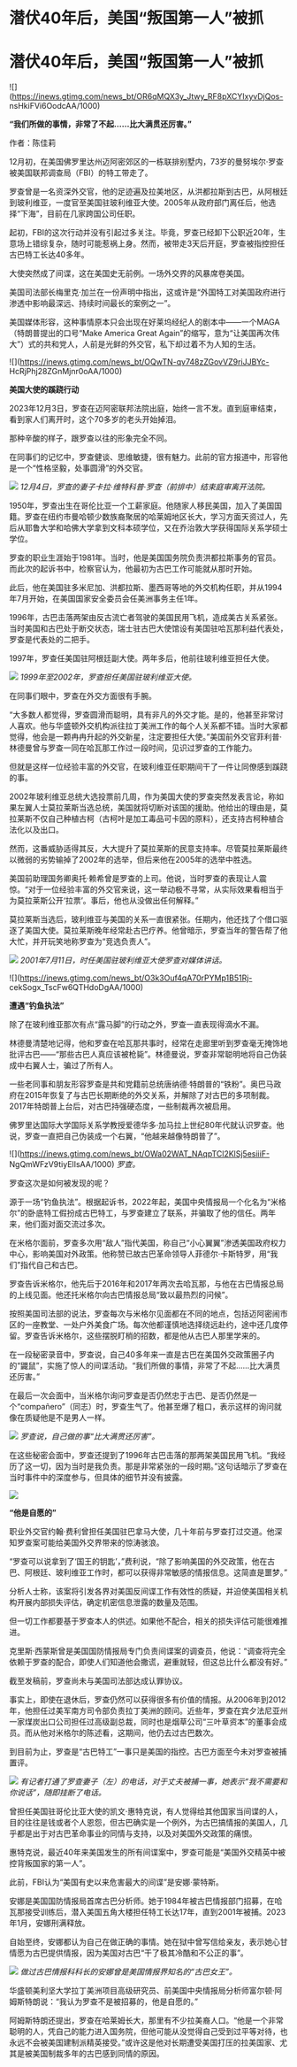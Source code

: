 # 潜伏40年后，美国“叛国第一人”被抓

# 潜伏40年后，美国“叛国第一人”被抓

![](https://inews.gtimg.com/news_bt/OR6qMQX3y_Jtwy_RF8pXCYIxyvDjQos-
nsHkiFVi6OodcAA/1000)

**“我们所做的事情，非常了不起……比大满贯还厉害。”**

作者：陈佳莉

12月初，在美国佛罗里达州迈阿密郊区的一栋联排别墅内，73岁的曼努埃尔·罗查被美国联邦调查局（FBI）的特工带走了。

罗查曾是一名资深外交官，他的足迹遍及拉美地区，从洪都拉斯到古巴，从阿根廷到玻利维亚，一度官至美国驻玻利维亚大使。2005年从政府部门离任后，他选择“下海”，目前在几家跨国公司任职。

起初，FBI的这次行动并没有引起过多关注。毕竟，罗查已经卸下公职近20年，生意场上错综复杂，随时可能惹祸上身。然而，被带走3天后开庭，罗查被指控担任古巴特工长达40多年。

大使突然成了间谍，这在美国史无前例。一场外交界的风暴席卷美国。

美国司法部长梅里克·加兰在一份声明中指出，这或许是“外国特工对美国政府进行渗透中影响最深远、持续时间最长的案例之一”。

美国媒体形容，这种事情原本只会出现在好莱坞经纪人的剧本中——一个MAGA（特朗普提出的口号“Make America Great
Again”的缩写，意为“让美国再次伟大”）式的共和党人，人前是光鲜的外交官，私下却过着不为人知的生活。

![](https://inews.gtimg.com/news_bt/OQwTN-qv748zZGovVZ9riJJBYc-
HcRjPhj28ZGnMjnr0oAA/1000)

**美国大使的蹊跷行动**

2023年12月3日，罗查在迈阿密联邦法院出庭，始终一言不发。直到庭审结束，看到家人们离开时，这个70多岁的老头开始掉泪。

那种辛酸的样子，跟罗查以往的形象完全不同。

在同事们的记忆中，罗查健谈、思维敏捷，很有魅力。此前的官方报道中，形容他是一个“性格坚毅，处事圆滑”的外交官。

![](https://inews.gtimg.com/news_bt/ONFXgfsU2AXrtwPp86gb1SVrV9kGIkgVTOy4U5eDqKu84AA/1000)
_12月4日，罗查的妻子卡拉·维特科普·罗查（前排中）结束庭审离开法院。_

1950年，罗查出生在哥伦比亚一个工薪家庭。他随家人移民美国，加入了美国国籍。罗查在纽约市曼哈顿少数族裔聚居的哈莱姆地区长大，学习方面天资过人，先后从耶鲁大学和哈佛大学拿到文科本硕学位，又在乔治敦大学获得国际关系学硕士学位。

罗查的职业生涯始于1981年。当时，他是美国国务院负责洪都拉斯事务的官员。而此次的起诉书中，检察官认为，他最初为古巴工作可能就从那时开始。

此后，他在美国驻多米尼加、洪都拉斯、墨西哥等地的外交机构任职，并从1994年7月开始，在美国国家安全委员会任美洲事务主任1年。

1996年，古巴击落两架由反古流亡者驾驶的美国民用飞机，造成美古关系紧张。当时美国和古巴处于断交状态，瑞士驻古巴大使馆设有美国驻哈瓦那利益代表处，罗查是代表处的二把手。

1997年，罗查任美国驻阿根廷副大使。两年多后，他前往玻利维亚担任大使。

![](https://inews.gtimg.com/news_bt/Oe7jie3MI1WN4xCUkBJQSjua5Jp7B_bD-0W8vjQRcKeaoAA/1000)
_1999年至2002年，罗查担任美国驻玻利维亚大使。_

在同事们眼中，罗查在外交方面很有手腕。

“大多数人都觉得，罗查圆滑而聪明，具有非凡的外交才能。是的，他甚至非常讨人喜欢。他与华盛顿外交机构派往拉丁美洲工作的每个人关系都不错。当时大家都觉得，他会是一颗冉冉升起的外交新星，注定要担任大使。”美国前外交官菲利普·林德曼曾与罗查一同在哈瓦那工作过一段时间，见识过罗查的工作能力。

但就是这样一位经验丰富的外交官，在玻利维亚任职期间干了一件让同僚感到蹊跷的事。

2002年玻利维亚总统大选投票前几周，作为美国大使的罗查突然发表言论，称如果左翼人士莫拉莱斯当选总统，美国就将切断对该国的援助。他给出的理由是，莫拉莱斯不仅自己种植古柯（古柯叶是加工毒品可卡因的原料），还支持古柯种植合法化以及出口。

然而，这番威胁适得其反，大大提升了莫拉莱斯的民意支持率。尽管莫拉莱斯最终以微弱的劣势输掉了2002年的选举，但后来他在2005年的选举中胜选。

美国前助理国务卿奥托·赖希曾是罗查的上司。他说，当时罗查的表现让人震惊。“对于一位经验丰富的外交官来说，这一举动极不寻常，从实际效果看相当于为莫拉莱斯公开‘拉票’。事后，他也从没做出任何解释。”

莫拉莱斯当选后，玻利维亚与美国的关系一直很紧张。任期内，他还找了个借口驱逐了美国大使。莫拉莱斯晚年经常赴古巴疗养。他曾暗示，罗查当年的警告帮了他大忙，并开玩笑地称罗查为“竞选负责人”。

![](https://inews.gtimg.com/news_bt/OOO2tMuxOkGiOo8SKDdcaFHHboxnNyRBsxeX49uOSHy2sAA/1000)
_2001年7月11日，时任美国驻玻利维亚大使罗查对媒体讲话。_

![](https://inews.gtimg.com/news_bt/O3k3Ouf4qA70rPYMp1B51Rj-
cekSogx_TscFw6QTHdoDgAA/1000)

**遭遇“钓鱼执法”**

除了在玻利维亚那次有点“露马脚”的行动之外，罗查一直表现得滴水不漏。

林德曼清楚地记得，他和罗查在哈瓦那共事时，经常在走廊里听到罗查毫无掩饰地批评古巴——“那些古巴人真应该被枪毙”。林德曼说，罗查非常聪明地将自己伪装成中右翼人士，骗过了所有人。

一些老同事和朋友形容罗查是共和党籍前总统唐纳德·特朗普的“铁粉”。奥巴马政府在2015年恢复了与古巴长期断绝的外交关系，并解除了对古巴的多项制裁。2017年特朗普上台后，对古巴持强硬态度，一些制裁再次被启用。

佛罗里达国际大学国际关系学教授爱德华多·加马拉上世纪80年代就认识罗查。他说，罗查一直把自己伪装成一个右翼，“他越来越像特朗普了”。

![](https://inews.gtimg.com/news_bt/OWa02WAT_NAqpTCl2KlSj5esiiiF-
NgQmWFzV9tiyElIsAA/1000) _罗查。_

罗查这次是如何被发现的呢？

源于一场“钓鱼执法”。根据起诉书，2022年起，美国中央情报局一个化名为“米格尔”的卧底特工假扮成古巴特工，与罗查建立了联系，并骗取了他的信任。两年来，他们面对面交流过多次。

在米格尔面前，罗查多次用“敌人”指代美国，称自己“小心翼翼”渗透美国政府权力中心，影响美国对外政策。他称赞已故古巴革命领导人菲德尔·卡斯特罗，用“我们”指代自己和古巴。

罗查告诉米格尔，他先后于2016年和2017年两次去哈瓦那，与他在古巴情报总局的上线见面。他还托米格尔向古巴情报总局“致以最热烈的问候”。

按照美国司法部的说法，罗查每次与米格尔见面都在不同的地点，包括迈阿密闹市区的一座教堂、一处户外美食广场。每次他都谨慎地选择绕远赴约，途中还几度停留。罗查告诉米格尔，这些摆脱盯梢的招数，都是他从古巴人那里学来的。

在一段秘密录音中，罗查说，自己40多年来一直是古巴在美国外交政策圈子内的“鼹鼠”，实施了惊人的间谍活动。“我们所做的事情，非常了不起……比大满贯还厉害。”

在最后一次会面中，当米格尔询问罗查是否仍然忠于古巴、是否仍然是一个“compañero”（同志）时，罗查生气了。他甚至爆了粗口，表示这样的询问就像在质疑他是不是男人一样。

![](https://inews.gtimg.com/news_bt/ODHbURpAsqKyV0n0avxvQRr_2C2lcSviYQNfZlnr6KPP0AA/1000)
_罗查说，自己做的事“比大满贯还厉害”。_

在这些秘密会面中，罗查还提到了1996年古巴击落的那两架美国民用飞机。“我经历了这一切，因为当时是我负责。那是非常紧张的一段时期。”这句话暗示了罗查在当时事件中的深度参与，但具体的细节并没有披露。

![](https://inews.gtimg.com/news_bt/OSlTlossDtxNNRyaUARWuUmEj9H3tVcV1dnAY-B6VcqwoAA/1000)

**“他是自愿的”**

职业外交官约翰·费利曾担任美国驻巴拿马大使，几十年前与罗查打过交道。他深知罗查案可能给美国外交界带来的惊涛骇浪。

“罗查可以说拿到了‘国王的钥匙’，”费利说，“除了影响美国的外交政策，他在古巴、阿根廷、玻利维亚工作时，都可以获得非常敏感的情报信息。这简直是噩梦。”

分析人士称，该案将引发各界对美国反间谍工作有效性的质疑，并迫使美国相关机构开展内部损失评估，确定机密信息泄露的数量及范围。

但一切工作都要基于罗查本人的供述。如果他不配合，相关的损失评估可能很难推进。

克里斯·西蒙斯曾是美国国防情报局专门负责间谍案的调查员，他说：“调查将完全依赖于罗查的配合，即使人们知道他会撒谎，避重就轻，但这总比什么都没有好。”

截至发稿前，罗查尚未与美国司法部达成认罪协议。

事实上，即使在退休后，罗查仍然可以获得很多有价值的情报。从2006年到2012年，他担任过美军南方司令部负责拉丁美洲的顾问。近些年，罗查在宾夕法尼亚州一家煤炭出口公司担任过高级副总裁，同时也是烟草公司“三叶草资本”的董事会成员。而从他对米格尔的陈述看，这期间，他仍去过古巴数次。

到目前为止，罗查是“古巴特工”一事只是美国的指控。古巴方面至今未对罗查被捕置评。

![](https://inews.gtimg.com/news_bt/OXbxDPyYqK4LBJafIlGzvJs0TBM36NzJhJWV1rV78t5MIAA/1000)
_有记者打通了罗查妻子（左）的电话，对于丈夫被捕一事，她表示“我不需要和你说话”，随即挂断了电话。_

曾担任美国驻哥伦比亚大使的凯文·惠特克说，有人觉得给其他国家当间谍的人，目的往往是钱或者个人恩怨，但古巴确实是一个例外，为古巴搞情报的美国人，几乎都是出于对古巴革命事业的同情与支持，以及对美国外交政策的痛恨。

惠特克说，最近40年来美国发生的所有间谍案中，罗查可能是“美国外交精英中被控背叛国家的第一人”。

此前，FBI认为“美国有史以来危害最大的间谍”是安娜·蒙特斯。

安娜是美国国防情报局首席古巴分析师。她于1984年被古巴情报部门招募，在哈瓦那接受训练后，潜入美国五角大楼担任特工长达17年，直到2001年被捕。2023年1月，安娜刑满释放。

自始至终，安娜都认为自己在做正确的事情。她在狱中曾写信给亲友，表示她心甘情愿为古巴提供情报，因为美国对古巴“干了极其冷酷和不公正的事”。

![](https://inews.gtimg.com/news_bt/O93vn8Q4MnjrVToLxsG_tqOV07kt_ez5wc7YjSWkIRsmgAA/1000)
_做过古巴情报科科长的安娜曾是美国情报界知名的“古巴女王”。_

华盛顿美利坚大学拉丁美洲项目高级研究员、前美国中央情报局分析师富尔顿·阿姆斯特朗说：“我认为罗查不是被招募的，他是自愿的。”

阿姆斯特朗还提出，罗查在哈莱姆长大，那里有不少拉美裔人口。“他是一个非常聪明的人，凭自己的能力进入国务院，但他可能从没觉得自己受到过平等对待，也永远不会被美国建制派精英接受。”或许这是他对长期遭受美国打压的拉美国家、尤其是被美国制裁多年的古巴感到同情的原因。

